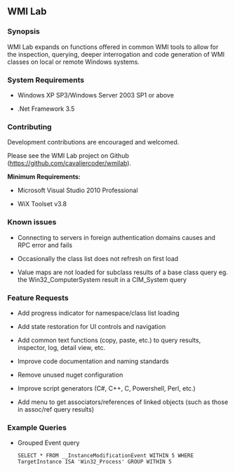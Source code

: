 ## WMI Lab

### Synopsis

WMI Lab expands on functions offered in common WMI tools to allow for the inspection, querying, deeper interrogation and code generation of WMI classes on local or remote Windows systems.

### System Requirements

* Windows XP SP3/Windows Server 2003 SP1 or above

* .Net Framework 3.5

### Contributing

Development contributions are encouraged and welcomed.

Please see the WMI Lab project on Github (https://github.com/cavaliercoder/wmilab).

__Minimum Requirements:__

* Microsoft Visual Studio 2010 Professional

* WiX Toolset v3.8

### Known issues

* Connecting to servers in foreign authentication domains causes and RPC error and fails

* Occasionally the class list does not refresh on first load

* Value maps are not loaded for subclass results of a base class query 
  eg. the Win32_ComputerSystem result in a CIM_System query
  
### Feature Requests

* Add progress indicator for namespace/class list loading

* Add state restoration for UI controls and navigation

* Add common text functions (copy, paste, etc.) to query results, inspector, log, detail view, etc.

* Improve code documentation and naming standards

* Remove unused nuget configuration

* Improve script generators (C#, C++, C, Powershell, Perl, etc.)

* Add menu to get associators/references of linked objects (such as those in assoc/ref query results)

### Example Queries

* Grouped Event query

  `SELECT * FROM __InstanceModificationEvent WITHIN 5 WHERE TargetInstance ISA 'Win32_Process' GROUP WITHIN 5`
  
  